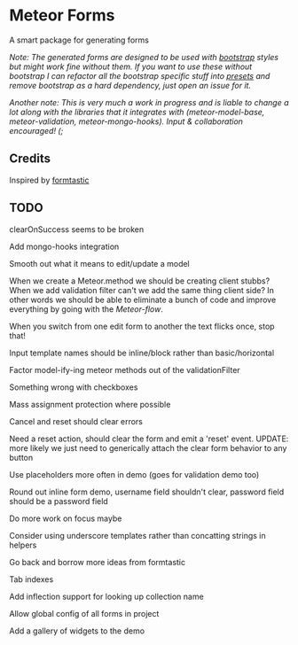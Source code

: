 # Meteor Forms

A smart package for generating forms

*Note: The generated forms are designed to be used with [bootstrap](http://twitter.github.com/bootstrap/) styles but might work fine without them. If you want to use these without bootstrap I can refactor all the bootstrap specific stuff into [presets](https://github.com/possibilities/meteor-forms/tree/master/src/forms/presets) and remove bootstrap as a hard dependency, just open an issue for it.*

*Another note: This is very much a work in progress and is liable to change a lot along with the libraries that it integrates with (meteor-model-base, meteor-validation, meteor-mongo-hooks). Input & collaboration encouraged! (;*

## Credits

Inspired by <a href="https://github.com/justinfrench/formtastic">formtastic</a>

## TODO

clearOnSuccess seems to be broken

Add mongo-hooks integration

Smooth out what it means to edit/update a model

When we create a Meteor.method we should be creating client stubbs? When we add validation filter can't we add the same thing client side? In other words we should be able to eliminate a bunch of code and improve everything by going with the *Meteor-flow*.

When you switch from one edit form to another the text flicks once, stop that!

Input template names should be inline/block rather than basic/horizontal

Factor model-ify-ing meteor methods out of the validationFilter

Something wrong with checkboxes

Mass assignment protection where possible

Cancel and reset should clear errors

Need a reset action, should clear the form and emit a 'reset' event. UPDATE: more likely we just need to generically attach the clear form behavior to any button

Use placeholders more often in demo (goes for validation demo too)

Round out inline form demo, username field shouldn't clear, password field should be a password field

Do more work on focus maybe

Consider using underscore templates rather than concatting strings in helpers

Go back and borrow more ideas from formtastic

Tab indexes

Add inflection support for looking up collection name

Allow global config of all forms in project

Add a gallery of widgets to the demo

